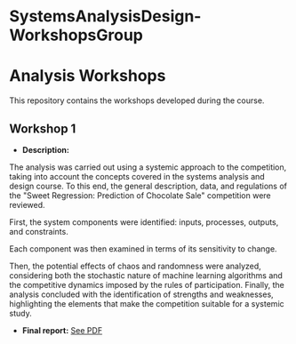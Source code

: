 # SystemsAnalysisDesign-WorkshopsGroup
# Analysis Workshops

This repository contains the workshops developed during the course.

## Workshop 1
- **Description:**
  
The analysis was carried out using a systemic approach to the competition, taking into account the concepts covered in the systems analysis and design course.
To this end, the general description, data, and regulations of the "Sweet Regression: Prediction of Chocolate Sale" competition were reviewed.

First, the system components were identified: inputs, processes, outputs, and constraints.

Each component was then examined in terms of its sensitivity to change.

Then, the potential effects of chaos and randomness were analyzed, considering both the stochastic nature of machine learning algorithms and the competitive dynamics imposed by the rules of participation.
Finally, the analysis concluded with the identification of strengths and weaknesses, highlighting the elements that make the competition suitable for a systemic study.
- **Final report:** [See PDF]()
